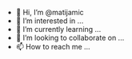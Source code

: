 - 👋 Hi, I’m @matijamic
- 👀 I’m interested in ...
- 🌱 I’m currently learning ...
- 💞️ I’m looking to collaborate on ...
- 📫 How to reach me ...

<!---
matijamic/matijamic is a ✨ special ✨ repository because its `README.md` (this file) appears on your GitHub profile.
You can click the Preview link to take a look at your changes.
--->
